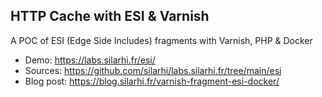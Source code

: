 ## HTTP Cache with ESI & Varnish

A POC of ESI (Edge Side Includes) fragments with Varnish, PHP & Docker

* Demo: https://labs.silarhi.fr/esi/
* Sources: https://github.com/silarhi/labs.silarhi.fr/tree/main/esi
* Blog post: https://blog.silarhi.fr/varnish-fragment-esi-docker/
